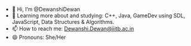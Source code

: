 - 👋 Hi, I’m @DewanshiDewan
- 🌱 Learning more about and studying: C++, Java, GameDev using SDL, JavaScript, Data Structures & Algorithms. 
- 📫 How to reach me: Dewanshi.Dewan@iiitb.ac.in
- 😄 Pronouns: She/Her

<!---
DewanshiDewan/DewanshiDewan is a ✨ special ✨ repository because its `README.md` (this file) appears on your GitHub profile.
You can click the Preview link to take a look at your changes.
--->
